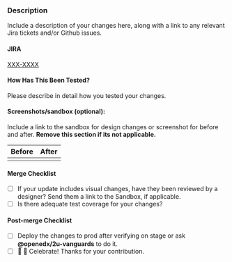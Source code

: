 ### Description

Include a description of your changes here, along with a link to any relevant Jira tickets and/or Github issues.

#### JIRA

[XXX-XXXX](https://2u-internal.atlassian.net/browse/XXX-XXXX)

#### How Has This Been Tested?

Please describe in detail how you tested your changes.

#### Screenshots/sandbox (optional):

Include a link to the sandbox for design changes or screenshot for before and after. **Remove this section if its not applicable.**

|Before|After|
|-------|-----|
|      |      |

#### Merge Checklist

* [ ] If your update includes visual changes, have they been reviewed by a designer? Send them a link to the Sandbox, if applicable.
* [ ] Is there adequate test coverage for your changes?

#### Post-merge Checklist

* [ ] Deploy the changes to prod after verifying on stage or ask **@openedx/2u-vanguards** to do it. 
* [ ] 🎉 🙌 Celebrate! Thanks for your contribution.
